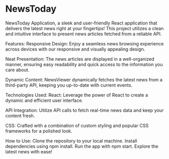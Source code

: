 # NewsToday
NewsToday Application, a sleek and user-friendly React application that delivers the latest news right at your fingertips! This project utilizes a clean and intuitive interface to present news articles fetched from a reliable API.


Features:
Responsive Design: Enjoy a seamless news browsing experience across devices with our responsive and visually appealing design.

Neat Presentation: The news articles are displayed in a well-organized manner, ensuring easy readability and quick access to the information you care about.

Dynamic Content: NewsViewer dynamically fetches the latest news from a third-party API, keeping you up-to-date with current events.

Technologies Used:
React: Leverage the power of React to create a dynamic and efficient user interface.

API Integration: Utilize API calls to fetch real-time news data and keep your content fresh.

CSS: Crafted with a combination of custom styling and popular CSS frameworks for a polished look.

How to Use:
Clone the repository to your local machine.
Install dependencies using npm install.
Run the app with npm start.
Explore the latest news with ease!
